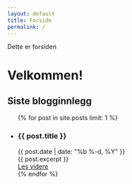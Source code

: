 ```yaml
---
layout: default
title: Forside
permalink: /
---
```


<div class="sidebar">
    Dette er forsiden
</div>

<div class="index">
    <div><h1>Velkommen!</h1></div>
    <div>
        <h2>Siste blogginnlegg</h2>
        <ul>
            {% for post in site.posts limit: 1 %}
            <li class="blog__post"><h3>{{ post.title }}</h3>
                <div class="post__date">{{ post.date | date: "%b %-d, %Y" }}</div>
                {{ post.excerpt }}
                <div class="post__link"><a href="{{ post.url }}">Les videre</a></div>
            </li>
            {% endfor %}
        </ul>
    </div>
    
</div>
<div class="accent"><div class="accent2"></div></div>